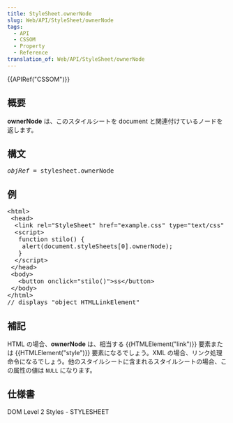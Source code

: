 ```yaml
---
title: StyleSheet.ownerNode
slug: Web/API/StyleSheet/ownerNode
tags:
  - API
  - CSSOM
  - Property
  - Reference
translation_of: Web/API/StyleSheet/ownerNode
---
```

<div>{{APIRef("CSSOM")}}</div>

<h2 id="Summary" name="Summary">概要</h2>

<p><strong>ownerNode</strong> は、このスタイルシートを document と関連付けているノードを返します。</p>

<h2 id="Syntax" name="Syntax">構文</h2>

<pre class="syntaxbox"><em>objRef</em> = stylesheet.ownerNode
</pre>

<h2 id="Example" name="Example">例</h2>

<pre class="eval">&lt;html&gt;
 &lt;head&gt;
  &lt;link rel="StyleSheet" href="example.css" type="text/css" /&gt;
  &lt;script&gt;
   function stilo() {
    alert(document.styleSheets[0].ownerNode);
   }
  &lt;/script&gt;
 &lt;/head&gt;
 &lt;body&gt;
   &lt;button onclick="stilo()"&gt;ss&lt;/button&gt;
 &lt;/body&gt;
&lt;/html&gt;
// displays "object HTMLLinkElement"
</pre>

<h2 id="Notes" name="Notes">補記</h2>

<p>HTML の場合、<strong>ownerNode</strong> は、相当する {{HTMLElement("link")}} 要素または {{HTMLElement("style")}}  要素になるでしょう。XML の場合、リンク処理命令になるでしょう。他のスタイルシートに含まれるスタイルシートの場合、この属性の値は <code>NULL</code> になります。</p>

<h2 id="Specification" name="Specification">仕様書</h2>

<p>DOM Level 2 Styles - STYLESHEET</p>
